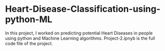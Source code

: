 # Heart-Disease-Classification-using-python-ML
In this project, I worked on predicting potential Heart Diseases in people using python and Machine Learning algorithms.
Project-2.ipnyb is the full code file of the project.
